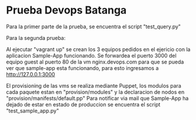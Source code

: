 # Prueba Devops Batanga

Para la primer parte de la prueba, se encuentra el script "test_query.py"

Para la segunda prueba:

Al ejecutar "vagrant up" se crean los 3 equipos pedidos en el ejericio con la aplicacion Sample-App funcionando.
Se forwardea el puerto 3000 del equipo guest al puerto 80 de la vm nginx.devops.com para que se pueda ver que
sample-app esta funcionando, para esto ingresamos a http://127.0.0.1:3000

El provisioning de las vms se realiza mediante Puppet, los modulos para cada paquete estan en "provision/modules"
y la declaracion de nodos en "provision/manifests/default.pp"
Para notificar via mail que Sample-App ha dejado de estar en estado de produccion
se encuentra el script "test_sample_app.py"
